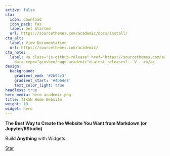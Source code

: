 ```yaml
---
active: false
cta:
  icon: download
  icon_pack: fas
  label: Get Started
  url: https://sourcethemes.com/academic/docs/install/
cta_alt:
  label: View Documentation
  url: https://sourcethemes.com/academic/
cta_note:
  label: <a class="js-github-release" href="https://sourcethemes.com/academic/updates"
    data-repo="gcushen/hugo-academic">Latest release<!-- V --></a>
design:
  background:
    gradient_end: '#2b94c3'
    gradient_start: '#4bb4e3'
    text_color_light: true
headless: true
hero_media: hero-academic.png
title: TIKSN Home Website
weight: 10
widget: hero
---
```

**The Best Way to Create the Website You Want from Markdown (or Jupyter/RStudio)**

Build **Anything** with Widgets

<span style="text-shadow: none;"><a class="github-button" href="https://github.com/gcushen/hugo-academic" data-icon="octicon-star" data-size="large" data-show-count="true" aria-label="Star this on GitHub">Star</a><script async defer src="https://buttons.github.io/buttons.js"></script></span>
